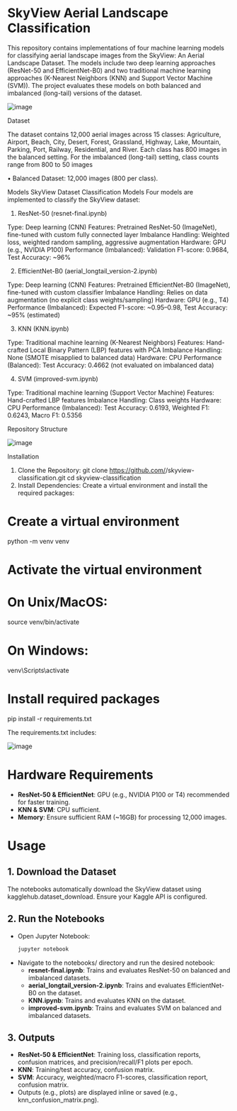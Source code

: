 # SkyView Aerial Landscape Classification

This repository contains implementations of four machine learning models for classifying aerial landscape images from the SkyView: An Aerial Landscape Dataset. The models include two deep learning approaches (ResNet-50 and EfficientNet-B0) and two traditional machine learning approaches (K-Nearest Neighbors (KNN) and Support Vector Machine (SVM)). The project evaluates these models on both balanced and imbalanced (long-tail) versions of the dataset.

![image](https://github.com/user-attachments/assets/596cb577-4efd-4079-8636-9b1a8c8d55a1)

Dataset

The dataset contains 12,000 aerial images across 15 classes: Agriculture, Airport, Beach, City, Desert, Forest, Grassland, Highway, Lake, Mountain, Parking, Port, Railway, Residential, and River. Each class has 800 images in the balanced setting. For the imbalanced (long-tail) setting, class counts range from 800 to 50 images 

•	Balanced Dataset: 12,000 images (800 per class).

Models
SkyView Dataset Classification Models
Four models are implemented to classify the SkyView dataset:

1. ResNet-50 (resnet-final.ipynb)

Type: Deep learning (CNN)
Features: Pretrained ResNet-50 (ImageNet), fine-tuned with custom fully connected layer
Imbalance Handling: Weighted loss, weighted random sampling, aggressive augmentation
Hardware: GPU (e.g., NVIDIA P100)
Performance (Imbalanced): Validation F1-score: 0.9684, Test Accuracy: ~96%

2. EfficientNet-B0 (aerial_longtail_version-2.ipynb)

Type: Deep learning (CNN)
Features: Pretrained EfficientNet-B0 (ImageNet), fine-tuned with custom classifier
Imbalance Handling: Relies on data augmentation (no explicit class weights/sampling)
Hardware: GPU (e.g., T4)
Performance (Imbalanced): Expected F1-score: ~0.95–0.98, Test Accuracy: ~95% (estimated)

3. KNN (KNN.ipynb)

Type: Traditional machine learning (K-Nearest Neighbors)
Features: Hand-crafted Local Binary Pattern (LBP) features with PCA
Imbalance Handling: None (SMOTE misapplied to balanced data)
Hardware: CPU
Performance (Balanced): Test Accuracy: 0.4662 (not evaluated on imbalanced data)

4. SVM (improved-svm.ipynb)

Type: Traditional machine learning (Support Vector Machine)
Features: Hand-crafted LBP features
Imbalance Handling: Class weights
Hardware: CPU
Performance (Imbalanced): Test Accuracy: 0.6193, Weighted F1: 0.6243, Macro F1: 0.5356


Repository Structure

![image](https://github.com/user-attachments/assets/8d683e45-e17b-4aee-a7a5-0b48bf299c15)


Installation
1.	Clone the Repository:
git clone https://github.com/<your-username>/skyview-classification.git
cd skyview-classification
2.	Install Dependencies:
Create a virtual environment and install the required packages:
# Create a virtual environment
python -m venv venv

# Activate the virtual environment
# On Unix/MacOS:
source venv/bin/activate
# On Windows:
venv\Scripts\activate

# Install required packages
pip install -r requirements.txt

The requirements.txt includes:

![image](https://github.com/user-attachments/assets/cb280fc2-3a75-447d-aa64-96ec981c4a9a)


# Hardware Requirements
* **ResNet-50 & EfficientNet**: GPU (e.g., NVIDIA P100 or T4) recommended for faster training.
* **KNN & SVM**: CPU sufficient.
* **Memory**: Ensure sufficient RAM (~16GB) for processing 12,000 images.

# Usage

## 1. Download the Dataset
The notebooks automatically download the SkyView dataset using kagglehub.dataset_download. Ensure your Kaggle API is configured.

## 2. Run the Notebooks
* Open Jupyter Notebook:
  ```bash
  jupyter notebook
  ```
* Navigate to the notebooks/ directory and run the desired notebook:
  * **resnet-final.ipynb**: Trains and evaluates ResNet-50 on balanced and imbalanced datasets.
  * **aerial_longtail_version-2.ipynb**: Trains and evaluates EfficientNet-B0 on the dataset.
  * **KNN.ipynb**: Trains and evaluates KNN on the dataset.
  * **improved-svm.ipynb**: Trains and evaluates SVM on balanced and imbalanced datasets.

## 3. Outputs
* **ResNet-50 & EfficientNet**: Training loss, classification reports, confusion matrices, and precision/recall/F1 plots per epoch.
* **KNN**: Training/test accuracy, confusion matrix.
* **SVM**: Accuracy, weighted/macro F1-scores, classification report, confusion matrix.
* Outputs (e.g., plots) are displayed inline or saved (e.g., knn_confusion_matrix.png).

